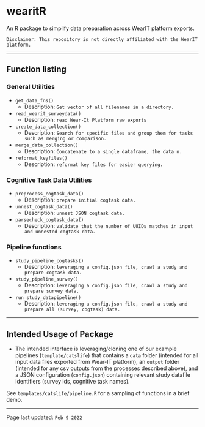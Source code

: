 # wearitR

An R package to simplify data preparation across WearIT platform exports. 

`Disclaimer: This repository is not directly affiliated with the WearIT platform.`

-----

## Function listing

### General Utilities
- `get_data_fns()`
	- Description: ``` Get vector of all filenames in a directory. ```
- `read_wearit_surveydata()`
  - Description: ``` read Wear-It Platform raw exports ```
- `create_data_collection()`
	- Description: ``` Search for specific files and group them for tasks such as merging or comparison. ```
- `merge_data_collection()`
	- Description: ``` Concatenate to a single dataframe, the data n. ```
- `reformat_keyfiles()`
	- Description: ``` reformat key files for easier querying. ```

### Cognitive Task Data Utilities
- `preprocess_cogtask_data()`
	- Description: ``` prepare initial cogtask data. ```
- `unnest_cogtask_data()`
	- Description: ``` unnest JSON cogtask data. ```
- `parsecheck_cogtask_data()`
	- Description: ``` validate that the number of UUIDs matches in input and unnested cogtask data. ```
	
### Pipeline functions

- `study_pipeline_cogtasks()`
	- Description: ``` leveraging a config.json file, crawl a study and prepare cogtask data. ```
- `study_pipeline_survey()`
	- Description: ``` leveraging a config.json file, crawl a study and prepare survey data. ```
- `run_study_datapipeline()`
	- Description: ``` leveraging a config.json file, crawl a study and prepare all (survey, cogtask) data. ```

-----

## Intended Usage of Package

- The intended interface is leveraging/cloning one of our example pipelines (`template/catslife`) that contains a `data` folder (intended for all input data files exported from Wear-IT platform), an `output` folder (intended for any csv outputs from the processes described above), and a JSON configuration (`config.json`) containing relevant study datafile identifiers (survey ids, cognitive task names).

See `templates/catslife/pipeline.R` for a sampling of functions in a brief demo.

-----

Page last updated: `Feb 9 2022`
